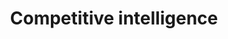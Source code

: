 ---
title: Competitive intelligence
longTitle: 'Competitive intelligence'
tags:
- gccommon
usedFor:
- "[[Business intelligence]]"
---